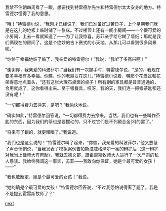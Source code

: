 
我禁不住朝四周看了一眼，想要找到特雷德尔先生和特雷德尔太太安身的地方。特雷德尔懂得了我的意思。

“哦！”特雷德尔说，“我刚才已经说了，我们已准备好过苦日子，上个星期我们就是在这儿的地板上临时铺了一张床。不过楼顶上还有一间小房间——一个很可爱的小房间，上去一看就知道了——为了让我惊喜，苏菲亲手给它糊了墙纸；那就是我们俩现在的房间了。这是个绝妙的吉卜赛式的小天地。从那儿可以看到很多风景呢。”

“你终于幸福地结了婚了，我亲爱的特雷德尔！”我说，“我听了多高兴啊！”

“谢谢你，我亲爱的科波菲尔，”当我们有一次握手时，特雷德尔说，“是的，我现在要多幸福有多幸福。你瞧，你的老朋友在这儿，”特雷德尔说着，朝那个花盘盆和花架得意地点着头，“还有这张大理石桌面的桌子！所有别的家具都是普普通通的，合用就成了，这你看得出来。至于银餐具，哎呀，我的天，我们连一把银茶匙都还没有呢！”

“一切都得费力去挣来，是吧？”我愉快地说。

“确实如此，”特雷德尔回答说，“一切都得费力去挣来。当然，我们也有一些叫作茶匙的东西，因为我们的茶也是要搅动的，只不过它们是不列颠合金[3]的罢了。”

“将来有了银的，就更耀眼了。”我说道。

“我们也是这么说的！”特雷德尔叫了起来，“你瞧，我亲爱的科波菲尔，”他又放低了声音悄悄说，“当我发表了模拟案例吉帕斯控威格泽尔一案的辩护后（这一辩护对我当上律师大有帮助），我就去德文郡，跟霍雷斯牧师大人进行了一次严肃的私人恳谈。我始终强调这一事实，苏菲——我敢向你保证，她是个最可爱的女孩！——”

“我也敢断定，她是个最可爱的女孩！”我说。

“她的确是个最可爱的女孩！”特雷德尔回答说，“不过我恐怕说得离了题了。我是不是提到霍雷斯牧师了？”

[next](page730.md)